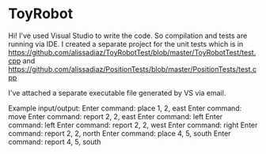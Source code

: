 # ToyRobot

Hi!
I've used Visual Studio to write the code. So compilation and tests are running via IDE.
I created a separate project for the unit tests which is in https://github.com/alissadiaz/ToyRobotTest/blob/master/ToyRobotTest/test.cpp and https://github.com/alissadiaz/PositionTests/blob/master/PositionTests/test.cpp

I've attached a separate executable file generated by VS via email. 

Example input/output:
  Enter command: place 1, 2, east
  Enter command: move
  Enter command: report
  2, 2, east
  Enter command: left
  Enter command: left
  Enter command: report
  2, 2, west
  Enter command: right
  Enter command: report
  2, 2, north
  Enter command: place 4, 5, south
  Enter command: report
  4, 5, south
  
  
